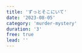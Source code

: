 ```yaml
---
title: 'ずっとそこにいて'
date: '2023-08-05'
category: 'murder-mystery'
duration: '3'
free: true
lead: ''
---
```

